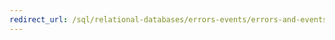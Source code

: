 ```yaml
---
redirect_url: /sql/relational-databases/errors-events/errors-and-events-reference-database-engine?view=sql-server-2014
---
```

